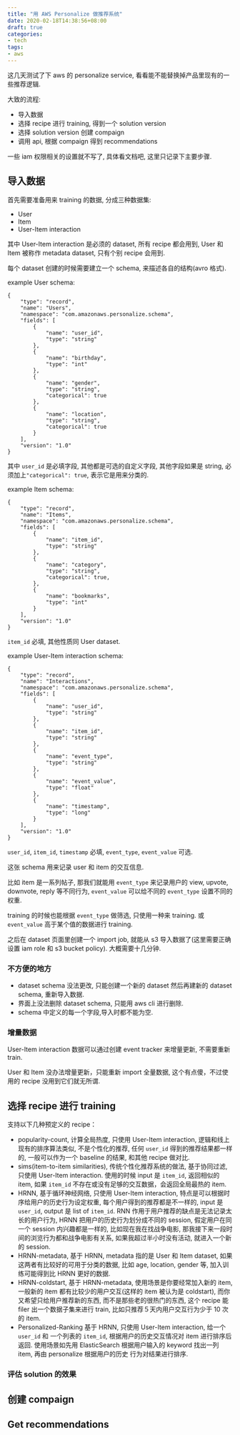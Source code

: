 ```yaml
---
title: "用 AWS Personalize 做推荐系统"
date: 2020-02-18T14:38:56+08:00
draft: true
categories:
- tech
tags:
- aws
---
```


这几天测试了下 aws 的 personalize service, 看看能不能替换掉产品里现有的一些推荐逻辑.

大致的流程:

- 导入数据
- 选择 recipe 进行 training, 得到一个 solution version
- 选择 solution version 创建 compaign
- 调用 api, 根据 compaign 得到 recommendations

一些 iam 权限相关的设置就不写了, 具体看文档吧, 这里只记录下主要步骤.

## 导入数据

首先需要准备用来 training 的数据, 分成三种数据集:

- User
- Item
- User-Item interaction

其中 User-Item interaction 是必须的 dataset, 所有 recipe 都会用到, User 和 Item 被称作 metadata dataset, 只有个别 recipe 会用到.

每个 dataset 创建的时候需要建立一个 schema, 来描述各自的结构(avro 格式).

example User schema:

    {
        "type": "record",
        "name": "Users",
        "namespace": "com.amazonaws.personalize.schema",
        "fields": [
            {
                "name": "user_id",
                "type": "string"
            },
            {
                "name": "birthday",
                "type": "int"
            },
            {
                "name": "gender",
                "type": "string",
                "categorical": true
            },
            {
                "name": "location",
                "type": "string",
                "categorical": true
            }
        ],
        "version": "1.0"
    }

其中 `user_id` 是必填字段, 其他都是可选的自定义字段, 其他字段如果是 string, 必须加上`"categorical": true`, 表示它是用来分类的.

example  Item schema:

    {
        "type": "record",
        "name": "Items",
        "namespace": "com.amazonaws.personalize.schema",
        "fields": [
            {
                "name": "item_id",
                "type": "string"
            },
            {
                "name": "category",
                "type": "string",
                "categorical": true,
            },
            {
                "name": "bookmarks",
                "type": "int"
            }
        ],
        "version": "1.0"
    }

`item_id` 必填, 其他性质同 User dataset.

example User-Item interaction schema:

    {
        "type": "record",
        "name": "Interactions",
        "namespace": "com.amazonaws.personalize.schema",
        "fields": [
            {
                "name": "user_id",
                "type": "string"
            },
            {
                "name": "item_id",
                "type": "string"
            },
            {
                "name": "event_type",
                "type": "string"
            },
            {
                "name": "event_value",
                "type": "float"
            },
            {
                "name": "timestamp",
                "type": "long"
            }
        ],
        "version": "1.0"
    }

`user_id`, `item_id`, `timestamp` 必填,  `event_type`, `event_value` 可选.

这张 schema 用来记录 user 和 item 的交互信息.

比如 item 是一系列帖子, 那我们就能用 `event_type` 来记录用户的 view, upvote, downvote, reply 等不同行为, `event_value` 可以给不同的 `event_type` 设置不同的权重.

training 的时候也能根据 `event_type` 做筛选, 只使用一种来 training. 或 `event_value` 高于某个值的数据进行 training.

之后在 dataset 页面里创建一个 import job, 就能从 s3 导入数据了(这里需要正确设置 iam role 和 s3 bucket policy). 大概需要十几分钟.

### 不方便的地方 

- dataset schema 没法更改, 只能创建一个新的 dataset 然后再建新的 dataset schema, 重新导入数据.
- 界面上没法删除 dataset schema, 只能用 aws cli 进行删除.
- schema 中定义的每一个字段,导入时都不能为空.

### 增量数据

User-Item interaction 数据可以通过创建 event tracker 来增量更新, 不需要重新 train.

User 和 Item 没办法增量更新，只能重新 import 全量数据, 这个有点傻，不过使用的 recipe 没用到它们就无所谓.

## 选择 recipe 进行 training

支持以下几种预定义的 recipe：

- popularity-count, 计算全局热度, 只使用 User-Item interaction, 逻辑和线上现有的排序算法类似, 不是个性化的推荐, 任何 `user_id` 得到的推荐结果都一样的, 一般可以作为一个 baseline 的结果, 和其他 recipe 做对比.
- sims(item-to-item similarities), 传统个性化推荐系统的做法, 基于协同过滤, 只使用 User-Item interaction. 使用的时候 input 是 `item_id`, 返回相似的 item, 如果 `item_id` 不存在或没有足够的交互数据，会返回全局最热的 item. 
- HRNN, 基于循环神经网络, 只使用 User-Item interaction, 特点是可以根据时序给用户的历史行为设定权重, 每个用户得到的推荐都是不一样的, input 是 `user_id`, output 是 list of `item_id`. RNN 作用于用户推荐的缺点是无法记录太长的用户行为, HRNN 把用户的历史行为划分成不同的 session, 假定用户在同一个 session 内兴趣都是一样的, 比如现在我在找战争电影, 那我接下来一段时间的浏览行为都和战争电影有关系, 如果我超过半小时没有活动, 就进入一个新的 session.  
- HRNN-metadata, 基于 HRNN, metadata 指的是 User 和 Item dataset, 如果这两者有比较好的可用于分类的数据, 比如 age, location, gender 等, 加入训练可能得到比 HRNN 更好的数据.
- HRNN-coldstart, 基于 HRNN-metadata, 使用场景是你要经常加入新的 item, 一般新的 item 都有比较少的用户交互(这样的 item 被认为是 coldstart), 而你又希望只给用户推荐新的东西, 而不是那些老的很热门的东西, 这个 recipe 能 filer 出一个数据子集来进行 train, 比如只推荐５天内用户交互行为少于 10 次的 item.
- Personalized-Ranking 基于 HRNN, 只使用 User-Item interaction, 给一个 `user_id` 和 一个列表的 `item_id`, 根据用户的历史交互情况对 item 进行排序后返回. 使用场景如先用 ElasticSearch 根据用户输入的 keyword 找出一列 item, 再由 personalize 根据用户的历史
行为对结果进行排序.

### 评估 solution 的效果

## 创建 compaign

## Get recommendations 
